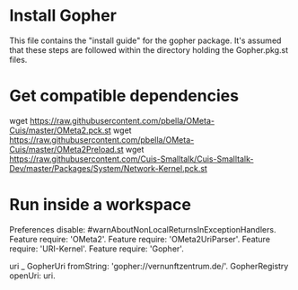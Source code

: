 # Install Gopher

This file contains the "install guide" for the gopher package.
It's assumed that these steps are followed within the directory
holding the Gopher.pkg.st files.


# Get compatible dependencies
  wget https://raw.githubusercontent.com/pbella/OMeta-Cuis/master/OMeta2.pck.st
  wget https://raw.githubusercontent.com/pbella/OMeta-Cuis/master/OMeta2Preload.st
  wget https://raw.githubusercontent.com/Cuis-Smalltalk/Cuis-Smalltalk-Dev/master/Packages/System/Network-Kernel.pck.st


# Run inside a workspace

  Preferences disable: #warnAboutNonLocalReturnsInExceptionHandlers.
  Feature require: 'OMeta2'.
  Feature require: 'OMeta2UriParser'.
  Feature require: 'URI-Kernel'.
  Feature require: 'Gopher'.

  uri _ GopherUri fromString: 'gopher://vernunftzentrum.de/'.
  GopherRegistry openUri: uri.

